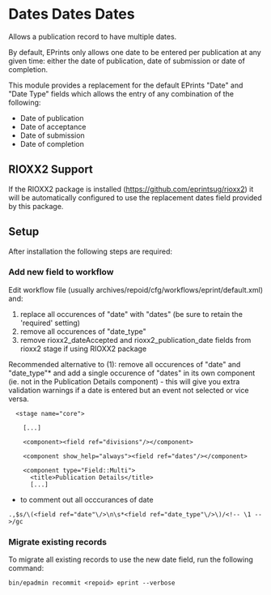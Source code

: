 # Dates Dates Dates #

Allows a publication record to have multiple dates.

By default, EPrints only allows one date to be entered per publication at any given time: either the date of publication, date of submission or date of completion.

This module provides a replacement for the default EPrints "Date" and "Date Type" fields which allows the entry of any combination of the following:

 * Date of publication
 * Date of acceptance
 * Date of submission
 * Date of completion

## RIOXX2 Support ##

If the RIOXX2 package is installed (https://github.com/eprintsug/rioxx2) it will be automatically configured to use the replacement dates field provided by this package.

## Setup ##

After installation the following steps are required:

### Add new field to workflow ###

Edit workflow file (usually archives/repoid/cfg/workflows/eprint/default.xml) and:

 1. replace all occurences of "date" with "dates" (be sure to retain the 'required' setting)
 2. remove all occurences of "date_type"
 3. remove rioxx2_dateAccepted and rioxx2_publication_date fields from rioxx2 stage if using RIOXX2 package

Recommended alternative to (1): remove all occurences of "date" and "date_type"* and add a single occurence of "dates" in its own component (ie. not in the Publication Details component) - this will give you extra validation warnings if a date is entered but an event not selected or vice versa.

````
  <stage name="core">

    [...]

    <component><field ref="divisions"/></component>

    <component show_help="always"><field ref="dates"/></component>

    <component type="Field::Multi">
      <title>Publication Details</title>
      [...]
````
* to comment out all occcurances of date
```` 
.,$s/\(<field ref="date"\/>\n\s*<field ref="date_type"\/>\)/<!-- \1 -->/gc
````
### Migrate existing records ###

To migrate all existing records to use the new date field, run the following command:

````
bin/epadmin recommit <repoid> eprint --verbose
````
